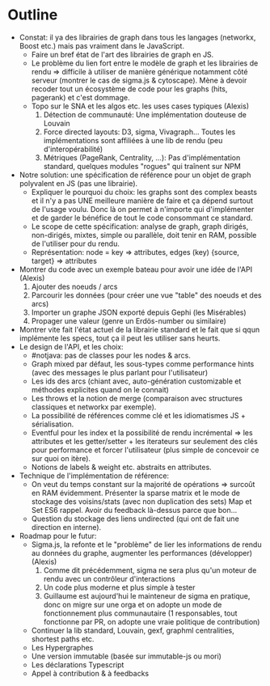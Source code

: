 # Outline

* Constat: il ya des librairies de graph dans tous les langages (networkx, Boost etc.) mais pas vraiment dans le JavaScript.
  - Faire un bref état de l'art des librairies de graph en JS.
  - Le problème du lien fort entre le modèle de graph et les librairies de rendu => difficile à utiliser de manière générique notamment côté serveur (montrer le cas de sigma.js & cytoscape). Mène à devoir recoder tout un écosystème de code pour les graphs (hits, pagerank) et c'est dommage.
  - Topo sur le SNA et les algos etc. les uses cases typiques (Alexis)
    1. Détection de communauté: Une implémentation douteuse de Louvain
    2. Force directed layouts: D3, sigma, Vivagraph... Toutes les implémentations sont affiliées à une lib de rendu (peu d'interopérabilité)
    3. Métriques (PageRank, Centrality, ...): Pas d'implémentation standard, quelques modules "rogues" qui traînent sur NPM
* Notre solution: une spécification de référence pour un objet de graph polyvalent en JS (pas une librairie).
  - Expliquer le pourquoi du choix: les graphs sont des complex beasts et il n'y a pas UNE meilleure manière de faire et ça dépend surtout de l'usage voulu. Donc là on permet à n'importe qui d'implémenter et de garder le bénéfice de tout le code consommant ce standard.
  - Le scope de cette spécification: analyse de graph, graph dirigés, non-dirigés, mixtes, simple ou parallèle, doit tenir en RAM, possible de l'utiliser pour du rendu.
  - Représentation: node = key => attributes, edges (key) {source, target} => attributes
* Montrer du code avec un exemple bateau pour avoir une idée de l'API (Alexis)
  1. Ajouter des noeuds / arcs
  2. Parcourir les données (pour créer une vue "table" des noeuds et des arcs)
  3. Importer un graphe JSON exporté depuis Gephi (les Misérables)
  4. Propager une valeur (genre un Erdös-number ou similaire)
* Montrer vite fait l'état actuel de la librairie standard et le fait que si qqun implémente les specs, tout ça il peut les utiliser sans heurts.
* Le design de l'API, et les choix:
  - #notjava: pas de classes pour les nodes & arcs.
  - Graph mixed par défaut, les sous-types comme performance hints (avec des messages le plus parlant pour l'utilisateur)
  - Les ids des arcs (chiant avec, auto-génération customizable et méthodes explicites quand on le connait)
  - Les throws et la notion de merge (comparaison avec structures classiques et networkx par exemple).
  - La possibilité de références comme clé et les idiomatismes JS + sérialisation.
  - Eventful pour les index et la possibilité de rendu incrémental => les attributes et les getter/setter + les iterateurs sur seulement des clés pour performance et forcer l'utilisateur (plus simple de concevoir ce sur quoi on itère).
  - Notions de labels & weight etc. abstraits en attributes.
* Technique de l'implémentation de référence:
  - On veut du temps constant sur la majorité de opérations => surcoût en RAM évidemment. Présenter la sparse matrix et le mode de stockage des voisins/stats (avec non duplication des sets) Map et Set ES6 rappel. Avoir du feedback là-dessus parce que bon...
  - Question du stockage des liens undirected (qui ont de fait une direction en interne).
* Roadmap pour le futur:
  - Sigma.js, la refonte et le "problème" de lier les informations de rendu au données du graphe, augmenter les performances (développer) (Alexis)
    1. Comme dit précédemment, sigma ne sera plus qu'un moteur de rendu avec un contrôleur d'interactions
    2. Un code plus moderne et plus simple à tester
    3. Guillaume est aujourd'hui le mainteneur de sigma en pratique, donc on migre sur une orga et on adopte un mode de fonctionnement plus communautaire (1 responsables, tout fonctionne par PR, on adopte une vraie politique de contribution)
  - Continuer la lib standard, Louvain, gexf, graphml centralities, shortest paths etc.
  - Les Hypergraphes
  - Une version immutable (basée sur immutable-js ou mori)
  - Les déclarations Typescript
  - Appel à contribution & à feedbacks
